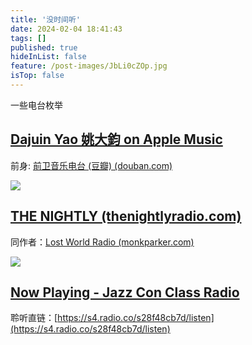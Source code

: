 ```yaml
---
title: '没时间听'
date: 2024-02-04 18:41:43
tags: []
published: true
hideInList: false
feature: /post-images/JbLi0cZOp.jpg
isTop: false
---
```

一些电台枚举
<!-- more -->

## [‎Dajuin Yao 姚大鈞 on Apple Music](https://music.apple.com/us/playlist/前味電台-打音樂牌-1-高源/pl.u-V2KGu0G6K)

前身: [前卫音乐电台 (豆瓣) (douban.com)](https://music.douban.com/subject/4100819/)

![](https://zy-j.com/post-images/1707716291629.png)

## [THE NIGHTLY (thenightlyradio.com)](https://thenightlyradio.com/)

同作者：[Lost World Radio (monkparker.com)](http://monkparker.com/lostworldradio/)

![](https://zy-j.com/post-images/1707716380407.png)

## [Now Playing - Jazz Con Class Radio](https://jazzconclass.com/now-playing/)

聆听直链：[https://s4.radio.co/s28f48cb7d/listen](https://s4.radio.co/s28f48cb7d/listen)



